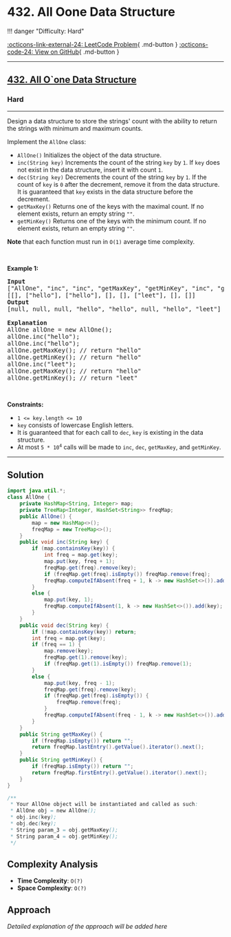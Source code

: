 # 432. All Oone Data Structure

!!! danger "Difficulty: Hard"

[:octicons-link-external-24: LeetCode Problem](https://leetcode.com/problems/all-oone-data-structure/){ .md-button }
[:octicons-code-24: View on GitHub](https://github.com/RAJ8664/Leetcode/tree/master/0432-all-oone-data-structure){ .md-button }

---

<h2><a href="https://leetcode.com/problems/all-oone-data-structure">432. All O`one Data Structure</a></h2><h3>Hard</h3><hr><p>Design a data structure to store the strings&#39; count with the ability to return the strings with minimum and maximum counts.</p>

<p>Implement the <code>AllOne</code> class:</p>

<ul>
	<li><code>AllOne()</code> Initializes the object of the data structure.</li>
	<li><code>inc(String key)</code> Increments the count of the string <code>key</code> by <code>1</code>. If <code>key</code> does not exist in the data structure, insert it with count <code>1</code>.</li>
	<li><code>dec(String key)</code> Decrements the count of the string <code>key</code> by <code>1</code>. If the count of <code>key</code> is <code>0</code> after the decrement, remove it from the data structure. It is guaranteed that <code>key</code> exists in the data structure before the decrement.</li>
	<li><code>getMaxKey()</code> Returns one of the keys with the maximal count. If no element exists, return an empty string <code>&quot;&quot;</code>.</li>
	<li><code>getMinKey()</code> Returns one of the keys with the minimum count. If no element exists, return an empty string <code>&quot;&quot;</code>.</li>
</ul>

<p><strong>Note</strong> that each function must run in <code>O(1)</code> average time complexity.</p>

<p>&nbsp;</p>
<p><strong class="example">Example 1:</strong></p>

<pre>
<strong>Input</strong>
[&quot;AllOne&quot;, &quot;inc&quot;, &quot;inc&quot;, &quot;getMaxKey&quot;, &quot;getMinKey&quot;, &quot;inc&quot;, &quot;getMaxKey&quot;, &quot;getMinKey&quot;]
[[], [&quot;hello&quot;], [&quot;hello&quot;], [], [], [&quot;leet&quot;], [], []]
<strong>Output</strong>
[null, null, null, &quot;hello&quot;, &quot;hello&quot;, null, &quot;hello&quot;, &quot;leet&quot;]

<strong>Explanation</strong>
AllOne allOne = new AllOne();
allOne.inc(&quot;hello&quot;);
allOne.inc(&quot;hello&quot;);
allOne.getMaxKey(); // return &quot;hello&quot;
allOne.getMinKey(); // return &quot;hello&quot;
allOne.inc(&quot;leet&quot;);
allOne.getMaxKey(); // return &quot;hello&quot;
allOne.getMinKey(); // return &quot;leet&quot;
</pre>

<p>&nbsp;</p>
<p><strong>Constraints:</strong></p>

<ul>
	<li><code>1 &lt;= key.length &lt;= 10</code></li>
	<li><code>key</code> consists of lowercase English letters.</li>
	<li>It is guaranteed that for each call to <code>dec</code>, <code>key</code> is existing in the data structure.</li>
	<li>At most <code>5 * 10<sup>4</sup></code>&nbsp;calls will be made to <code>inc</code>, <code>dec</code>, <code>getMaxKey</code>, and <code>getMinKey</code>.</li>
</ul>


---

## Solution

```java
import java.util.*;
class AllOne {
    private HashMap<String, Integer> map;
    private TreeMap<Integer, HashSet<String>> freqMap;
    public AllOne() {
        map = new HashMap<>();
        freqMap = new TreeMap<>();
    }
    public void inc(String key) {
        if (map.containsKey(key)) {
            int freq = map.get(key);
            map.put(key, freq + 1);
            freqMap.get(freq).remove(key);
            if (freqMap.get(freq).isEmpty()) freqMap.remove(freq);
            freqMap.computeIfAbsent(freq + 1, k -> new HashSet<>()).add(key);
        } 
        else {
            map.put(key, 1);
            freqMap.computeIfAbsent(1, k -> new HashSet<>()).add(key);
        }
    }
    public void dec(String key) {
        if (!map.containsKey(key)) return;
        int freq = map.get(key);
        if (freq == 1) {
            map.remove(key);
            freqMap.get(1).remove(key);
            if (freqMap.get(1).isEmpty()) freqMap.remove(1);
        } 
        else {
            map.put(key, freq - 1);
            freqMap.get(freq).remove(key);
            if (freqMap.get(freq).isEmpty()) {
                freqMap.remove(freq);
            }
            freqMap.computeIfAbsent(freq - 1, k -> new HashSet<>()).add(key);
        }
    }
    public String getMaxKey() {
        if (freqMap.isEmpty()) return "";
        return freqMap.lastEntry().getValue().iterator().next();
    }
    public String getMinKey() {
        if (freqMap.isEmpty()) return "";
        return freqMap.firstEntry().getValue().iterator().next();
    }
}

/**
 * Your AllOne object will be instantiated and called as such:
 * AllOne obj = new AllOne();
 * obj.inc(key);
 * obj.dec(key);
 * String param_3 = obj.getMaxKey();
 * String param_4 = obj.getMinKey();
 */

```

## Complexity Analysis

- **Time Complexity**: `O(?)`
- **Space Complexity**: `O(?)`

## Approach

*Detailed explanation of the approach will be added here*

